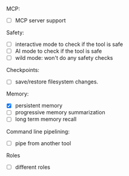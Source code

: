 
MCP:
- [ ] MCP server support

Safety:
- [ ] interactive mode to check if the tool is safe
- [ ] AI mode to check if the tool is safe
- [ ] wild mode: won't do any safety checks

Checkpoints:
- [ ] save/restore filesystem changes.

Memory:
- [X] persistent memory
- [ ] progressive memory summarization
- [ ] long term memory recall

Command line pipelining:
- [ ] pipe from another tool

Roles
- [ ] different roles

